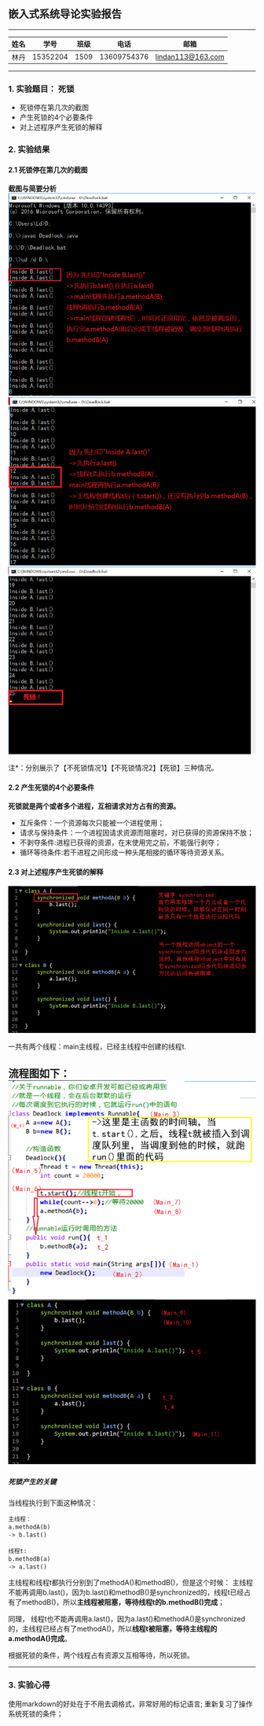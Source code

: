 

## 嵌入式系统导论实验报告
-------

|  姓名  |  学号  |  班级  |  电话  |  邮箱  |
| :--: | :--: | :--: | :--: | :--: |
|  林丹 | 15352204 | 1509 | 13609754376  | lindan113@163.com |

-----


### 1. 实验题目： 死锁

- 死锁停在第几次的截图
- 产生死锁的4个必要条件
- 对上述程序产生死锁的解释

### 2. 实验结果

#### 2.1 死锁停在第几次的截图

**截图与简要分析**
<img src="./images/screenshot1.png"/>
<img src="./images/screenshot2.png"/>
<img src="./images/screenshot3.png"/>
  
注*：分别展示了【不死锁情况1】【不死锁情况2】【死锁】三种情况。

#### 2.2 产生死锁的4个必要条件
**死锁就是两个或者多个进程，互相请求对方占有的资源。**
- 互斥条件：一个资源每次只能被一个进程使用；
- 请求与保持条件：一个进程因请求资源而阻塞时，对已获得的资源保持不放；
- 不剥夺条件:进程已获得的资源，在末使用完之前，不能强行剥夺；
- 循环等待条件:若干进程之间形成一种头尾相接的循环等待资源关系。

#### 2.3 对上述程序产生死锁的解释

<img src="./images/classAB.png"/>


一共有两个线程：main主线程，已经主线程中创建的线程t.

流程图如下：
<img src="./images/whylock1.png"/>
<img src="./images/whylock2.png"/>
----
##### 死锁产生的关键

当线程执行到下面这种情况：
```
主线程：
a.methodA(b)
-> b.last()

线程t:
b.methodB(a)
-> a.last()
```

主线程和线程t都执行分别到了methodA()和methodB()，但是这个时候：
主线程不能再调用b.last()，因为b.last()和methodB()是synchronized的，线程t已经占有了methodB()，所以**主线程被阻塞，等待线程t的b.methodB()完成**；

同理，
线程t也不能再调用a.last()，因为a.last()和methodA()是synchronized的，主线程已经占有了methodA()，所以**线程t被阻塞，等待主线程的a.methodA()完成**。

根据死锁的条件，两个线程占有资源又互相等待，所以死锁。

----------


### 3. 实验心得
使用markdown的好处在于不用去调格式，非常好用的标记语言;
重新复习了操作系统死锁的条件；




